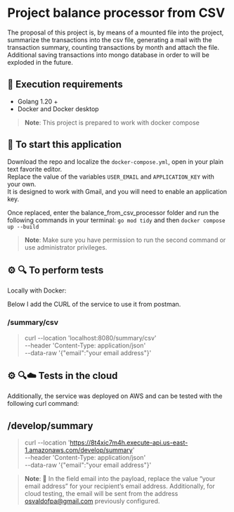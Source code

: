 # Project balance processor from CSV
The proposal of this project is, by means of a mounted file into the project, 
summarize the transactions into the csv file, generating a mail with the transaction summary, 
counting transactions by month and attach the file. Additional saving transactions into mongo database 
in order to will be exploded in the future. 

## 📝 Execution requirements
- Golang 1.20 +
- Docker and Docker desktop 
>**Note**: This project is prepared to work with docker compose  

## 🔨 To start this application  
Download the repo and localize the `docker-compose.yml`, open in your plain text favorite editor.<br>
Replace the value of the variables `USER_EMAIL` and `APPLICATION_KEY` with your own.<br>
It is designed to work with Gmail, and you will need to enable an application key.<br>

Once replaced, enter the balance_from_csv_processor folder and run the following commands in your terminal:
`go mod tidy` and then `docker compose up --build`
>**Note**: Make sure you have permission to run the second command or use administrator privileges.

## ⚙️ 🔍 To perform tests
Locally with Docker: 

Below I add the CURL of the service to use it from postman.

### /summary/csv

> curl --location 'localhost:8080/summary/csv' \
--header 'Content-Type: application/json' \
--data-raw '{"email":"your email address"}'

## ⚙️ 🔍☁️  Tests in the cloud

Additionally, the service was deployed on AWS and can be tested with the following curl command:

## /develop/summary

> curl --location 'https://8t4xic7m4h.execute-api.us-east-1.amazonaws.com/develop/summary' \
--header 'Content-Type: application/json' \
--data-raw '{"email":"your email address"}'

>**Note**: 📨 In the field email into the payload, replace the value “your email address” for your recipient’s email address.
Additionally, for cloud testing, the email will be sent from the address osvaldofpa@gmail.com previously configured.






